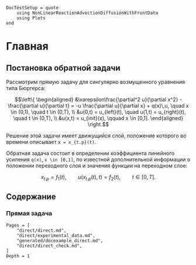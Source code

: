 ```@meta
DocTestSetup = quote
    using NonLinearReactionAdvectionDiffusionWithFrontData
    using Plots
end

```

# Главная

## Постановка обратной задачи

Рассмотрим прямую задачу для сингулярно возмущенного уравнения типа Бюргерса:
```math
\left\{
\begin{aligned}
    &\varepsilon\frac{\partial^2 u}{\partial x^2} - \frac{\partial u}{\partial t} = -u \frac{\partial u}{\partial x} +  q(x)\,u, \quad x \in (0,1), \quad t \in (0,T), \\
    &u(0,t) = u_{left}(t), \quad u(1,t) = u_{right}(t), \quad t \in (0,T), \\
    &u(x,t) = u_{init}(x), \qquad x \in [0,1].
\end{aligned}
\right.
```

Решение этой задачи имеет движущийся слой, положение которого во времени
описывает ``x = x_{t.p}(t)``.

Обратная задача состоит в определении коэффициента линейного усиления ``q(x)``,
``x \in [0,1]``, по известной дополнительной информации о положении переходного
слоя и значения функции на переходном слое:
```math
x_{t.p} = f_1(t), \qquad u(x_{t.p}(t),t) = f_2(t), \qquad t \in [0, T].
```

## Содержание

### Прямая задача

```@contents
Pages = [
    "direct/direct.md",
    "direct/experimental_data.md",
    "generated/docexample_direct.md",
    "direct/direct_check.md",
]
Depth = 1
```
